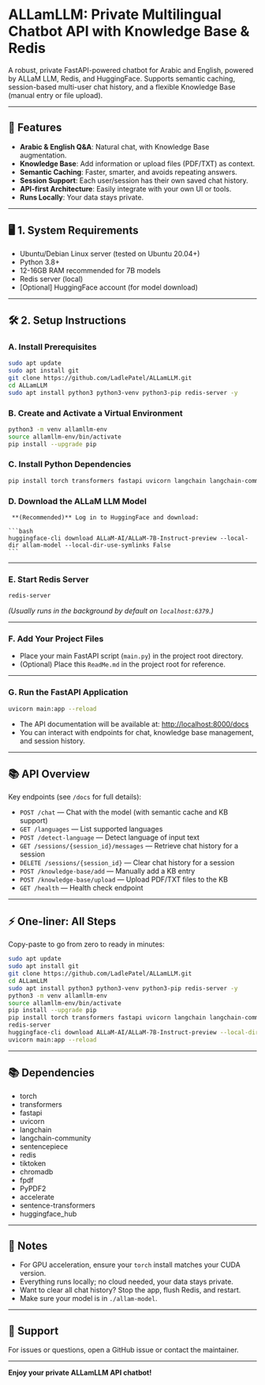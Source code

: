 # ALLamLLM: Private Multilingual Chatbot API with Knowledge Base & Redis

A robust, private FastAPI-powered chatbot for Arabic and English, powered by ALLaM LLM, Redis, and HuggingFace. Supports semantic caching, session-based multi-user chat history, and a flexible Knowledge Base (manual entry or file upload).

---

## 🚀 Features

- **Arabic & English Q&A**: Natural chat, with Knowledge Base augmentation.
- **Knowledge Base**: Add information or upload files (PDF/TXT) as context.
- **Semantic Caching**: Faster, smarter, and avoids repeating answers.
- **Session Support**: Each user/session has their own saved chat history.
- **API-first Architecture**: Easily integrate with your own UI or tools.
- **Runs Locally**: Your data stays private.

---

## 🖥️ 1. System Requirements

- Ubuntu/Debian Linux server (tested on Ubuntu 20.04+)
- Python 3.8+
- 12-16GB RAM recommended for 7B models
- Redis server (local)
- [Optional] HuggingFace account (for model download)

---

## 🛠️ 2. Setup Instructions

### A. Install Prerequisites

```bash
sudo apt update
sudo apt install git
git clone https://github.com/LadlePatel/ALLamLLM.git
cd ALLamLLM
sudo apt install python3 python3-venv python3-pip redis-server -y
```

### B. Create and Activate a Virtual Environment

```bash
python3 -m venv allamllm-env
source allamllm-env/bin/activate
pip install --upgrade pip
```

### C. Install Python Dependencies

```bash
pip install torch transformers fastapi uvicorn langchain langchain-community sentencepiece redis tiktoken chromadb fpdf PyPDF2 accelerate sentence-transformers huggingface_hub python-multipart
```

### D. Download the ALLaM LLM Model
     **(Recommended)** Log in to HuggingFace and download:

    ```bash
    huggingface-cli download ALLaM-AI/ALLaM-7B-Instruct-preview --local-dir allam-model --local-dir-use-symlinks False
    ```

---

### E. Start Redis Server

```bash
redis-server
```
*(Usually runs in the background by default on `localhost:6379`.)*

---

### F. Add Your Project Files

- Place your main FastAPI script (`main.py`) in the project root directory.
- (Optional) Place this `ReadMe.md` in the project root for reference.

---

### G. Run the FastAPI Application

```bash
uvicorn main:app --reload
```

- The API documentation will be available at: [http://localhost:8000/docs](http://localhost:8000/docs)
- You can interact with endpoints for chat, knowledge base management, and session history.

---

## 📚 API Overview

Key endpoints (see `/docs` for full details):

- `POST /chat` — Chat with the model (with semantic cache and KB support)
- `GET /languages` — List supported languages
- `POST /detect-language` — Detect language of input text
- `GET /sessions/{session_id}/messages` — Retrieve chat history for a session
- `DELETE /sessions/{session_id}` — Clear chat history for a session
- `POST /knowledge-base/add` — Manually add a KB entry
- `POST /knowledge-base/upload` — Upload PDF/TXT files to the KB
- `GET /health` — Health check endpoint

---

## ⚡ One-liner: All Steps

Copy-paste to go from zero to ready in minutes:

```bash
sudo apt update
sudo apt install git
git clone https://github.com/LadlePatel/ALLamLLM.git
cd ALLamLLM
sudo apt install python3 python3-venv python3-pip redis-server -y
python3 -m venv allamllm-env
source allamllm-env/bin/activate
pip install --upgrade pip
pip install torch transformers fastapi uvicorn langchain langchain-community sentencepiece redis tiktoken chromadb fpdf PyPDF2 sentence-transformers huggingface_hub python-multipart
redis-server
huggingface-cli download ALLaM-AI/ALLaM-7B-Instruct-preview --local-dir allam-model --local-dir-use-symlinks False
uvicorn main:app --reload
```

---

## 📚 Dependencies

- torch
- transformers
- fastapi
- uvicorn
- langchain
- langchain-community
- sentencepiece
- redis
- tiktoken
- chromadb
- fpdf
- PyPDF2
- accelerate
- sentence-transformers
- huggingface_hub

---

## 📝 Notes

- For GPU acceleration, ensure your `torch` install matches your CUDA version.
- Everything runs locally; no cloud needed, your data stays private.
- Want to clear all chat history? Stop the app, flush Redis, and restart.
- Make sure your model is in `./allam-model`.

---

## 💬 Support

For issues or questions, open a GitHub issue or contact the maintainer.

---

**Enjoy your private ALLamLLM API chatbot!**
